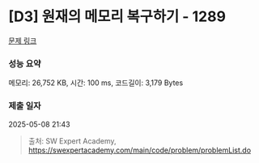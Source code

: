 # [D3] 원재의 메모리 복구하기 - 1289 

[문제 링크](https://swexpertacademy.com/main/code/problem/problemDetail.do?contestProbId=AV19AcoKI9sCFAZN) 

### 성능 요약

메모리: 26,752 KB, 시간: 100 ms, 코드길이: 3,179 Bytes

### 제출 일자

2025-05-08 21:43



> 출처: SW Expert Academy, https://swexpertacademy.com/main/code/problem/problemList.do